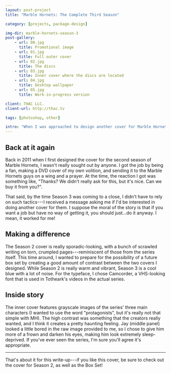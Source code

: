 ```yaml
---
layout: post-project
title: "Marble Hornets: The Complete Third Season"

category: [projects, package-design]

img-dir: marble-hornets-season-3
post-gallery:
    - url: 00.jpg
      title: Promotional image
    - url: 01.jpg
      title: Full outer cover
    - url: 02.jpg
      title: The discs
    - url: 03.jpg
      title: Inner cover where the discs are located
    - url: 04.jpg
      title: Desktop wallpaper
    - url: 05.jpg
      title: Work-in-progress version

client: THAC LLC.
client-url: http://thac.tv

tags: [photoshop, other]

intro: "When I was approached to design another cover for Marble Hornets, I was extremely excited to see how I could capture the feeling of Season 3."
---
```


## Back at it again

Back in 2011 when I first designed the cover for the second season of Marble Hornets, I wasn't really sought out by anyone. I got the job by being a fan, making a DVD cover of my own volition, and sending it to the Marble Hornets guys on a wing and a prayer. At the time, the reaction I got was something like, "Thanks? We didn't really ask for this, but it's nice. Can we buy it from you?".

That said, by the time Season 3 was coming to a close, I didn't have to rely on such tactics---I received a message asking me if I'd be interested in doing another cover for them. I suppose the moral of the story is that if you want a job but have no way of getting it, you should just...do it anyway. I mean, it worked for me!

## Making a difference

The Season 2 cover is really sporadic-looking, with a bunch of scrawled writing on torn, crumpled pages---reminiscent of those from the series itself. This time around, I wanted to prepare for the possibility of a future box set by creating a good amount of contrast between the two covers I designed. While Season 2 is really warm and vibrant, Season 3 is a cool blue with a lot of noise. For the typeface, I chose Camcorder, a VHS-looking font that is used in Totheark's videos in the actual series.

## Inside story

The inner cover features grayscale images of the series' three main characters (I wanted to use the word "protagonists", but it's really not that simple with MH). The high contrast was something that the creators really wanted, and I think it creates a pretty haunting feeling. Jay (middle panel) looked a little bored in the raw image provided to me, so I chose to give him more of a frown and darken his eyes, making him look extremely sleep-deprived. If you've ever seen the series, I'm sure you'll agree it's appropriate.

***

That's about it for this write-up---if you like this cover, be sure to check out the cover for Season 2, as well as the Box Set!